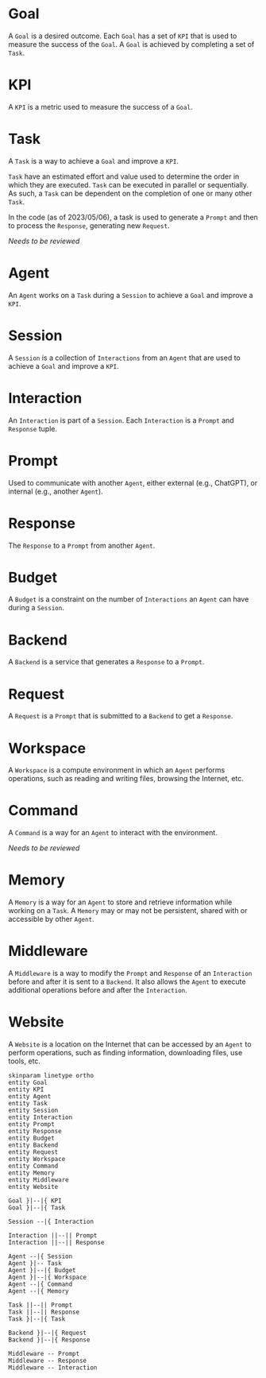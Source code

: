 # Goal
A `Goal` is a desired outcome. Each `Goal` has a set of `KPI` that is used to measure the success of the `Goal`. A `Goal` is achieved by completing a set of `Task`.

# KPI
A `KPI` is a metric used to measure the success of a `Goal`.

# Task
A `Task` is a way to achieve a `Goal` and improve a `KPI`.

`Task` have an estimated effort and value used to determine the order in which they are executed.
`Task` can be executed in parallel or sequentially. As such, a `Task` can be dependent on the completion of one or many other `Task`.

In the code (as of 2023/05/06), a task is used to generate a `Prompt` and then to process the `Response`, generating new `Request`.

*Needs to be reviewed*

# Agent
An `Agent` works on a `Task` during a `Session` to achieve a `Goal` and improve a `KPI`.

# Session
A `Session` is a collection of `Interactions` from an `Agent` that are used to achieve a `Goal` and improve a `KPI`.

# Interaction
An `Interaction` is part of a `Session`. Each `Interaction` is a `Prompt` and `Response` tuple.

# Prompt
Used to communicate with another `Agent`, either external (e.g., ChatGPT), or internal (e.g., another `Agent`).

# Response
The `Response` to a `Prompt` from another `Agent`.

# Budget
A `Budget` is a constraint on the number of `Interactions` an `Agent` can have during a `Session`.

# Backend
A `Backend` is a service that generates a `Response` to a `Prompt`.

# Request
A `Request` is a `Prompt` that is submitted to a `Backend` to get a `Response`.

# Workspace
A `Workspace` is a compute environment in which an `Agent` performs operations, such as reading and writing files, browsing the Internet, etc.

# Command
A `Command` is a way for an `Agent` to interact with the environment.

*Needs to be reviewed*

# Memory
A `Memory` is a way for an `Agent` to store and retrieve information while working on a `Task`. A `Memory` may or may not be persistent, shared with or accessible by other `Agent`.

# Middleware
A `Middleware` is a way to modify the `Prompt` and `Response` of an `Interaction` before and after it is sent to a `Backend`. It also allows the `Agent` to execute additional operations before and after the `Interaction`.

# Website
A `Website` is a location on the Internet that can be accessed by an `Agent` to perform operations, such as finding information, downloading files, use tools, etc.

```plantuml
skinparam linetype ortho
entity Goal
entity KPI
entity Agent
entity Task
entity Session
entity Interaction
entity Prompt
entity Response
entity Budget
entity Backend
entity Request
entity Workspace
entity Command
entity Memory
entity Middleware
entity Website

Goal }|--|{ KPI
Goal }|--|{ Task

Session --|{ Interaction

Interaction ||--|| Prompt
Interaction ||--|| Response

Agent --|{ Session
Agent }|-- Task
Agent }|--|{ Budget
Agent }|--|{ Workspace
Agent --|{ Command
Agent --|{ Memory

Task ||--|| Prompt
Task ||--|| Response
Task }|--|{ Task

Backend }|--|{ Request
Backend }|--|{ Response

Middleware -- Prompt
Middleware -- Response
Middleware -- Interaction
```
